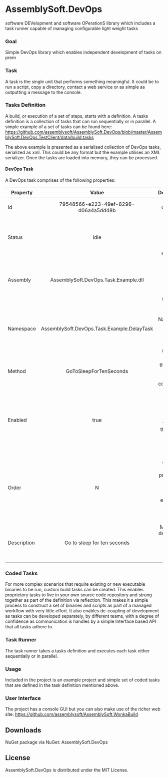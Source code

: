 # AssemblySoft.DevOps
software DEVelopment and software OPerationS  library which includes a task runner capable of managing configurable light weight tasks 

### Goal
Simple DevOps library which enables independent development of tasks on prem


### Task
A task is the single unit that performs something meaningful. It could be to run a script, copy a directory, contact a web service or as simple as outputting a message to the console.

### Tasks Definition
A build, or execution of a set of steps, starts with a definition. A tasks definition is a collection of tasks that can run sequentially or in parallel.
A simple example of a set of tasks can be found here:
https://github.com/assemblysoft/AssemblySoft.DevOps/blob/master/AssemblySoft.DevOps.TestClient/data/build.tasks

The above example is presented as a serialised collection of DevOps tasks, serialized as xml. This could be any format but the example utilises an XML serializer. Once the tasks are loaded into memory, they can be processed.

#### DevOps Task
A DevOps task comprises of the following properties:

| Property        | Value           | Description  |
| ------------- |:-------------:| -----:|
| Id      | 79548566-e223-49ef-8296-d06a4a5dd48b | Unique id of the task (GUID) |
| Status      | Idle      |   Status of the task. (Get's updated during execution) |
| Assembly | AssemblySoft.DevOps.Task.Example.dll      |    .Net Assembly (Used to reference assembly via reflection) |
| Namespace | AssemblySoft.DevOps.Task.Example.DelayTask      |    .Net Assembly Namespace (Used to reference assembly via reflection) |
| Method | GoToSleepForTenSeconds      |    Name of the method (Needs to follow API convention) |
| Enabled | true      |    Whether task is currently enabled. (Disabled will ignore the task on next pass of the runner) |
| Order | N      |  The sequential order of processing. (Parallel execution can be enabled by using the same number)  |
| Description | Go to sleep for ten seconds      |  Meaningful description. (Will be used in output of the task)   |


### Coded Tasks
For more complex scenarios that require existing or new executable binaries to be run, custom build tasks can be created.
This enables proprietory tasks to live in your own source code repository and strung together as part of the definition via reflection. This makes it a simple process to construct a set of binaries and scripts as part of a managed workflow with very little effort. It also enables de-coupling of development as tasks can be developed separately, by different teams, with a degree of confidence as communication is handles by a simple Interface based API that all tasks adhere to.

### Task Runner
The task runner takes a tasks definition and executes each task either sequentially or in parallel.


### Usage
Included in the project is an example project and simple set of coded tasks that are defined in the task definition mentioned above.


### User Interface
The project has a console GUI but you can also make use of the richer web site:
https://github.com/assemblysoft/AssemblySoft.WonkaBuild

## Downloads
NuGet package via NuGet: AssemblySoft.DevOps

## License

AssemblySoft.DevOps is distributed under the MIT License.

